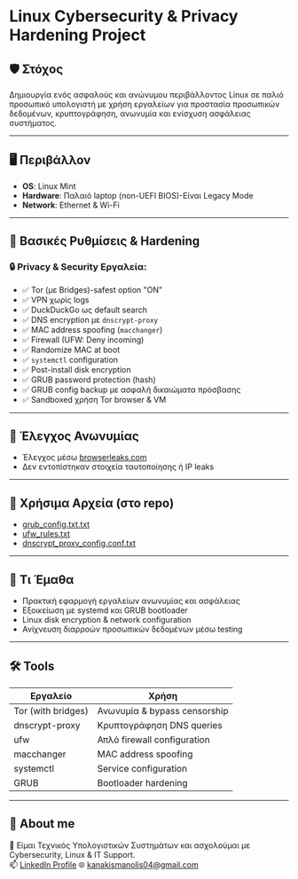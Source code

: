 # Linux Cybersecurity & Privacy Hardening Project

## 🛡️ Στόχος
Δημιουργία ενός ασφαλούς και ανώνυμου περιβάλλοντος Linux σε παλιό προσωπικό υπολογιστή με χρήση εργαλείων για προστασία προσωπικών δεδομένων, κρυπτογράφηση, ανωνυμία και ενίσχυση ασφάλειας συστήματος.

---

## 🖥️ Περιβάλλον

- **OS**: Linux Mint
- **Hardware**: Παλαιό laptop (non-UEFI BIOS)-Είναι Legacy Mode
- **Network**: Ethernet & Wi-Fi

---

## 🔧 Βασικές Ρυθμίσεις & Hardening

### 🔒 Privacy & Security Εργαλεία:

- ✅ Tor (με Bridges)-safest option "ON"
- ✅ VPN χωρίς logs
- ✅ DuckDuckGo ως default search
- ✅ DNS encryption με `dnscrypt-proxy`
- ✅ MAC address spoofing (`macchanger`)
- ✅ Firewall (UFW: Deny incoming)
- ✅ Randomize MAC at boot
- ✅ `systemctl` configuration
- ✅ Post-install disk encryption
- ✅ GRUB password protection (hash)
- ✅ GRUB config backup με ασφαλή δικαιώματα πρόσβασης
- ✅ Sandboxed χρήση Tor browser & VM

---

## 🧪 Έλεγχος Ανωνυμίας

- Έλεγχος μέσω [browserleaks.com](https://browserleaks.com/)
- Δεν εντοπίστηκαν στοιχεία ταυτοποίησης ή IP leaks

---

## 📁 Χρήσιμα Αρχεία (στο repo)

- [grub_config.txt.txt](https://github.com/user-attachments/files/21631876/Text.Document.2.txt)
- [ufw_rules.txt](https://github.com/user-attachments/files/21631465/Text.Document.txt)
- [dnscrypt_proxy_config.conf.txt](https://github.com/user-attachments/files/21632846/Text.Document.3.txt)


---

## 🧠 Τι Έμαθα

- Πρακτική εφαρμογή εργαλείων ανωνυμίας και ασφάλειας
- Εξοικείωση με systemd και GRUB bootloader
- Linux disk encryption & network configuration
- Ανίχνευση διαρροών προσωπικών δεδομένων μέσω testing

---

## 🛠️ Tools

| Εργαλείο          | Χρήση                                 |
|------------------|----------------------------------------|
| Tor (with bridges)| Ανωνυμία & bypass censorship         |
| dnscrypt-proxy    | Κρυπτογράφηση DNS queries            |
| ufw               | Απλό firewall configuration          |
| macchanger        | MAC address spoofing                 |
| systemctl         | Service configuration                |
| GRUB              | Bootloader hardening                 |

---

## 👤 About me

📍 Είμαι Τεχνικός Υπολογιστικών Συστημάτων και ασχολούμαι με Cybersecurity, Linux & IT Support.  
📫 [LinkedIn Profile](https://www.linkedin.com/in/%CE%B5%CE%BC%CE%BC%CE%B1%CE%BD%CE%BF%CF%85%CE%B7%CE%BB-%CE%BA%CE%B1%CE%BD%CE%B1%CE%BA%CE%B7%CF%82-695809356/)
🌐 [kanakismanolis04@gmail.com](mailto:kanakismanolis04@gmail.com)
